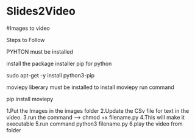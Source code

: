 # Slides2Video
#Images to video

Steps to Follow

PYHTON must be installed
 
install the package installer pip for python
 
sudo apt-get -y install python3-pip

moviepy liberary must be installed to install moviepy run command

pip install moviepy

1.Put the Images in the images folder
2.Update the CSv file for text in the video.
3.run the command --> chmod +x filename.py
4.This will make it executable
5.run command python3 filename.py
6.play the video from folder
